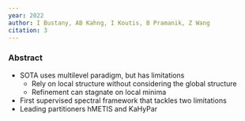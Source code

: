 ```yaml
---
year: 2022
author: I Bustany, AB Kahng, I Koutis, B Pramanik, Z Wang
citation: 3
---
```

### Abstract

* SOTA uses multilevel paradigm, but has limitations
	* Rely on local structure without considering the global structure
	* Refinement can stagnate on local minima
* First supervised spectral framework that tackles two limitations
* Leading partitioners hMETIS and KaHyPar